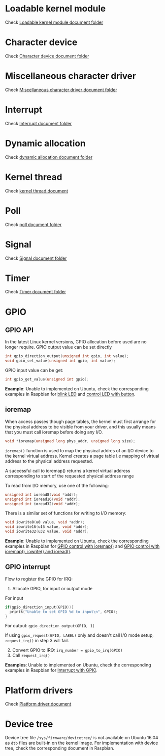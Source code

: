 # Loadable kernel module

Check [Loadable kernel module document folder](Loadable%20kernel%20module)

# Character device

Check [Character device document folder](Character%20device)

# Miscellaneous character driver

Check [Miscellaneous character driver document folder](Miscellaneous%20character%20driver)

# Interrupt

Check [Interrupt document folder](Interrupt)

# Dynamic allocation

Check [dynamic allocation document folder](Dynamic%20allocation)

# Kernel thread

Check [kernel thread document](Kernel%20thread.md)

# Poll

Check [poll document folder](Poll)

# Signal

Check [Signal document folder](Signal)

# Timer

Check [Timer document folder](Timer)

# GPIO

## GPIO API

In the latest Linux kernel versions, GPIO allocation before used are no longer require. GPIO output value can be set directly

```c
int gpio_direction_output(unsigned int gpio, int value);
void gpio_set_value(unsigned int gpio, int value);
```

GPIO input value can be get:

```c
int gpio_get_value(unsigned int gpio);
```

**Example**: Unable to implemented on Ubuntu, check the corresponding examples in Raspbian for [blink LED](https://github.com/TranPhucVinh/Raspberry-Pi-C/blob/main/Kernel/blink_led.c) and [control LED with button](https://github.com/TranPhucVinh/Raspberry-Pi-C/blob/main/Kernel/control_led_with_button.c).

## ioremap

When access passes though page tables, the kernel must first arrange for the physical address to be visible from your driver, and this usually means that you must call ioremap before doing any I/O. 

```c
void *ioremap(unsigned long phys_addr, unsigned long size);
```

``ioremap()`` function is used to map the physical addres of an I/O device to the kernel virtual address. Kernel creates a page table i.e mapping of virtual address to the physical address requested.

A successful call to ioremap() returns a kernel virtual address corresponding to start of the requested physical address range

To read from I/O memory, use one of the following:

```c
unsigned int ioread8(void *addr);
unsigned int ioread16(void *addr);
unsigned int ioread32(void *addr);
```

There is a similar set of functions for writing to I/O memory:

```c
void iowrite8(u8 value, void *addr);
void iowrite16(u16 value, void *addr);
void iowrite32(u32 value, void *addr);
```

**Example**: Unable to implemented on Ubuntu, check the corresponding examples in Raspbian for [GPIO control with ioremap()](https://github.com/TranPhucVinh/Raspberry-Pi-C/blob/main/Kernel/gpio_control_with_linux_io.c) and [GPIO control with ioremap(), iowrite() and ioread()](https://github.com/TranPhucVinh/Raspberry-Pi-C/blob/main/Kernel/gpio_control_io_rw.c).

## GPIO interrupt

Flow to register the GPIO for IRQ:

1. Allocate GPIO, for input or output mode

For input

```C
if(gpio_direction_input(GPIO)){
  printk("Unable to set GPIO %d to input\n", GPIO);
}
```

For output: ``gpio_direction_output(GPIO, 1)``

If using ``gpio_request(GPIO, LABEL)`` only and doesn't call I/O mode setup, ``request_irq()`` in step 3 will fail.

2. Convert GPIO to IRQ: ``irq_number = gpio_to_irq(GPIO)``
3. Call ``request_irq()``

**Examples**: Unable to implemented on Ubuntu, check the corresponding examples in Raspbian for [Interrupt with GPIO](https://github.com/TranPhucVinh/Raspberry-Pi-C/tree/main/Kernel#interrupt-with-gpio).

# Platform drivers

Check [Platform driver document](Platform%20driver.md)

# Device tree

Device tree file ``/sys/firmware/devicetree/`` is not available on Ubuntu 16.04 as ``dtb`` files are built-in on the kernel image. For implementation with device tree, check the corresponding document in Raspbian.
